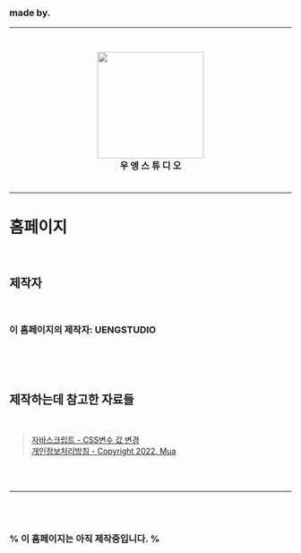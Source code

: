 <br><br><br><br>

### made by.

----

<h3 align="center">
  <br>
  <img src="https://cdn.discordapp.com/attachments/964724308821819446/996703527491600394/138_20220713180353.png" alt="" width="190" height="auto">
  <br><b>우 엥 스 튜 디 오</b><br><br>
</h3>

----

# 홈페이지
<br>

## 제작자
<br>

### 이 홈페이지의 제작자: UENGSTUDIO
<br><br><br>

## 제작하는데 참고한 자료들
<br>

> <a href="https://fightingsean.tistory.com/9">자바스크립트 - CSS변수 값 변경</a><br>
> <a href="https://muring.itare.xyz/privacy/">개인정보처리방침 - Copyright 2022. Mua</a>


<br><br>

----

<br><br>

### % 이 홈페이지는 아직 제작중입니다. %
